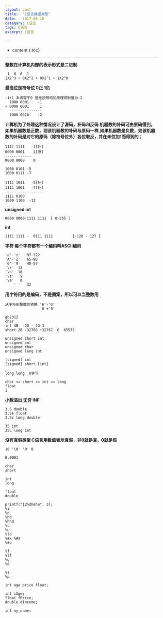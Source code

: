 ```yaml
---
layout: post
title:  "C语言数据类型"
date:   2017-06-16 
category: C语言
tags: C语言
excerpt: C语言

---
```

* content
{:toc}

-----
 **整数在计算机内部的表示形式是二进制**

```
 1  0  0  1
1X2^3 + 0X2^2 + 0X2^1 + 1X2^0	
```
**最高位是符号位 0正 1负**
```
-1+1 本该等于0 但是按照相加原理得到值为-2
  1000 0001    -1
+ 0000 0001     1
  ---------------
  1000 0010    -2
```
   **计算机为了处理这种情况设计了源码，补码和反码**
**机器数的补码可由原码得到。如果机器数是正数，则该机器数的补码与原码一样,如果机器数是负数，则该机器数的补码是对它的原码（除符号位外）各位取反，并在未位加1而得到的；**
```
1111 1111   -1[补]
0000 0001    1[原]
------------
0000 0000    0

1000 0101 -5
1000 0111 -7

1111 1011   -5[补]
1111 1001   -7[补]
------------------
1111 0100   
1000 1100  -12 
```
**unsigned int**

```
0000 0000-1111 1111  [ 0-255 ]
```

**int**

```
1111 1111 -  0111 1111         [-128 - 127 ]
```
**字符 每个字符都有一个编码叫ASCII编码**

```
'a'-'z'   97-122
'A'-'Z'   65-90
'0'-'9'   48-57
'\r'  13
'\n'  10
'\t'   9
'\0'   0
	' '   32
```

**用字符用的是编码，不是图案，所以可以当整数用**
	

```
从字符到整数的转换 '6'-'0'
				 6 +'0'
```

```
gb2312
char
int 4B  -2G - 2G-1
short 2B -32768 +32767  0  65535

unsigned short int
unsigned int
unsigned char
unsigned long int

[signed] int
[signed] short [int]

long long  8字节 

char <= short <= int <= long
float  
1   
```
**小数溢出 无穷 INF**

```
3.5 double 
3.5F float
3.5L long double

35 int
35L long int
```

**没有真假类型 C语言用数值表示真假，非0就是真，0就是假**

```
10 '\0' '0' 0

0.0001

char 
short 

int 
long 

float 
double 

printf("12%dhehe", 3);
%i
%d
%hd
%hhd
%c
%u
%ld
%#x %#X
%#o

%f
%lf
%g
%e

%s
%p

int age price float;

int iAge;
float fPrice;
double dIncome;

int my_name;
```


















